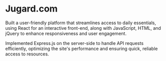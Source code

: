 # Jugard.com

Built a user-friendly platform that streamlines access to daily essentials, using React for an interactive front-end, along with JavaScript, HTML, and jQuery to enhance responsiveness and user engagement.

Implemented Express.js on the server-side to handle API requests efficiently, optimizing the site's performance and ensuring quick, reliable access to resources.
